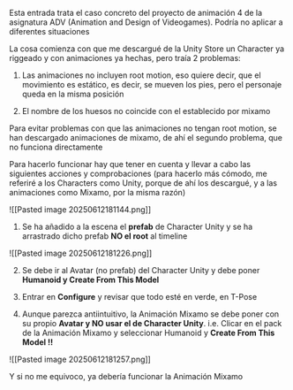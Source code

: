 Esta entrada trata el caso concreto del proyecto de animación 4 de la asignatura ADV (Animation and Design of Videogames). Podría no aplicar a diferentes situaciones

La cosa comienza con que me descargué de la Unity Store un Character ya riggeado y con animaciones ya hechas, pero traía 2 problemas:

1. Las animaciones no incluyen root motion, eso quiere decir, que el movimiento es estático, es decir, se mueven los pies, pero el personaje queda en la misma posición
    
2. El nombre de los huesos no coincide con el establecido por mixamo
    

Para evitar problemas con que las animaciones no tengan root motion, se han descargado animaciones de mixamo, de ahí el segundo problema, que no funciona directamente

Para hacerlo funcionar hay que tener en cuenta y llevar a cabo las siguientes acciones y comprobaciones (para hacerlo más cómodo, me referiré a los Characters como Unity, porque de ahí los descargué, y a las animaciones como Mixamo, por la misma razón)

![[Pasted image 20250612181144.png]]

1. Se ha añadido a la escena el **prefab** de Character Unity y se ha arrastrado dicho prefab **NO el root** al timeline

![[Pasted image 20250612181226.png]]

2. Se debe ir al Avatar (no prefab) del Character Unity y debe poner **Humanoid y Create From This Model**

3. Entrar en **Configure** y revisar que todo esté en verde, en T-Pose

4. Aunque parezca antiintuitivo, la Animación Mixamo se debe poner con su propio **Avatar y NO usar el de Character Unity**. i.e. Clicar en el pack de la Animación Mixamo y seleccionar Humanoid y **Create From This Model !!**

![[Pasted image 20250612181257.png]]

Y si no me equivoco, ya debería funcionar la Animación Mixamo